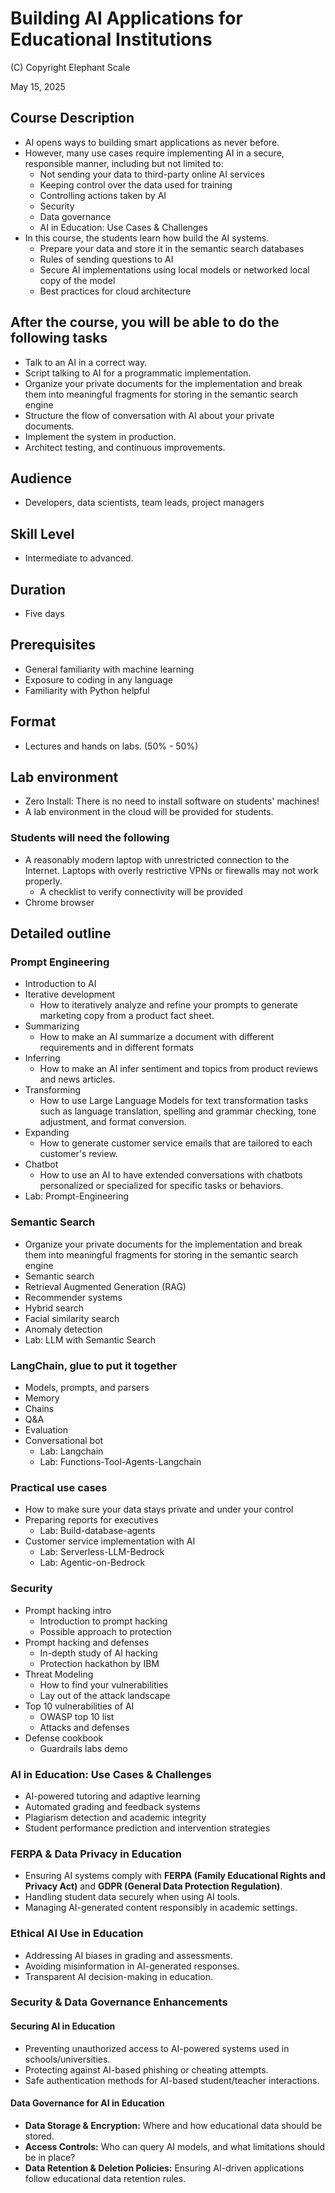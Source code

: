 # Building AI Applications for Educational Institutions

(C) Copyright Elephant Scale

May 15, 2025

## Course Description

* AI opens ways to building smart applications as never before. 
* However, many use cases require implementing AI in a secure, responsible manner, including but not limited to:
  * Not sending your data to third-party online AI services
  * Keeping control over the data used for training
  * Controlling actions taken by AI
  * Security
  * Data governance
  * AI in Education: Use Cases & Challenges
* In this course, the students learn how build the AI systems. 
  * Prepare your data and store it in the semantic search databases
  * Rules of sending questions to AI
  * Secure AI implementations using local models or networked local copy of the model
  * Best practices for cloud architecture 

## After the course, you will be able to do the following tasks

* Talk to an AI in a correct way.
* Script talking to AI for a programmatic implementation.
* Organize your private documents for the implementation and break them into meaningful fragments for storing in the semantic search engine
* Structure the flow of conversation with AI about your private documents.
* Implement the system in production.
* Architect testing, and continuous improvements.

## Audience
* Developers, data scientists, team leads, project managers

## Skill Level

* Intermediate to advanced.

## Duration
* Five days

## Prerequisites
* General familiarity with machine learning
* Exposure to coding in any language
* Familiarity with Python helpful


## Format
* Lectures and hands on labs. (50% - 50%)


## Lab environment
* Zero Install: There is no need to install software on students' machines!
* A lab environment in the cloud will be provided for students.

### Students will need the following
* A reasonably modern laptop with unrestricted connection to the Internet. Laptops with overly restrictive VPNs or firewalls may not work properly.
    * A checklist to verify connectivity will be provided
* Chrome browser

## Detailed outline

### Prompt Engineering
* Introduction to AI
* Iterative development
  * How to iteratively analyze and refine your prompts to generate marketing copy from a product fact sheet.
* Summarizing 
  * How to make an AI summarize a document with different requirements and in different formats
* Inferring
  * How to make an AI infer sentiment and topics from product reviews and news articles.
* Transforming
  * How to use Large Language Models for text transformation tasks such as language translation, spelling and grammar checking, tone adjustment, and format conversion.
* Expanding
  * How to generate customer service emails that are tailored to each customer's review.
* Chatbot
  * How to use an AI to have extended conversations with chatbots personalized or specialized for specific tasks or behaviors.
* Lab: Prompt-Engineering


### Semantic Search 

* Organize your private documents for the implementation and break them into meaningful fragments for storing in the semantic search engine
* Semantic search
* Retrieval Augmented Generation (RAG)
* Recommender systems
* Hybrid search
* Facial similarity search
* Anomaly detection
* Lab: LLM with Semantic Search

### LangChain, glue to put it together
* Models, prompts, and parsers
* Memory
* Chains
* Q&A
* Evaluation
* Conversational bot
  * Lab: Langchain
  * Lab: Functions-Tool-Agents-Langchain

### Practical use cases
* How to make sure your data stays private and under your control
* Preparing reports for executives
  * Lab: Build-database-agents
* Customer service implementation with AI
  * Lab: Serverless-LLM-Bedrock
  * Lab: Agentic-on-Bedrock

### Security

* Prompt hacking intro
  * Introduction to prompt hacking
  * Possible approach to protection
* Prompt hacking and defenses
  * In-depth study of AI hacking
  * Protection hackathon by IBM
* Threat Modeling
  * How to find your vulnerabilities
  * Lay out of the attack landscape
* Top 10 vulnerabilities of AI
  * OWASP top 10 list
  * Attacks and defenses
* Defense cookbook
  * Guardrails labs demo

### **AI in Education: Use Cases & Challenges**

* AI-powered tutoring and adaptive learning
* Automated grading and feedback systems
* Plagiarism detection and academic integrity
* Student performance prediction and intervention strategies

### **FERPA & Data Privacy in Education**

* Ensuring AI systems comply with **FERPA (Family Educational Rights and Privacy Act)** and **GDPR (General Data Protection Regulation)**.
* Handling student data securely when using AI tools.
* Managing AI-generated content responsibly in academic settings.

### **Ethical AI Use in Education**

* Addressing AI biases in grading and assessments.
* Avoiding misinformation in AI-generated responses.
* Transparent AI decision-making in education.

### **Security & Data Governance Enhancements**

#### **Securing AI in Education**
* Preventing unauthorized access to AI-powered systems used in schools/universities.
* Protecting against AI-based phishing or cheating attempts.
* Safe authentication methods for AI-based student/teacher interactions.

#### **Data Governance for AI in Education**
* **Data Storage & Encryption:** Where and how educational data should be stored.
* **Access Controls:** Who can query AI models, and what limitations should be in place?
* **Data Retention & Deletion Policies:** Ensuring AI-driven applications follow educational data retention rules.

